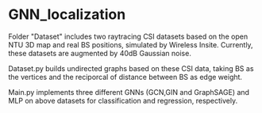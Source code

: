 # GNN_localization
Folder "Dataset" includes two raytracing CSI datasets based on the open NTU 3D map and real BS positions, simulated by Wireless Insite. Currently, these datasets are augmented by 40dB Gaussian noise.

Dataset.py builds undirected graphs based on these CSI data, taking BS as the vertices and the reciporcal of distance between BS as edge weight.

Main.py implements three different GNNs (GCN,GIN and GraphSAGE) and MLP on above datasets for classification and regression, respectively.
